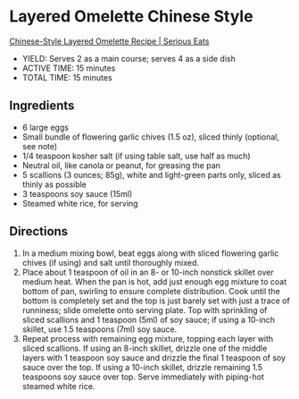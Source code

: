 # Layered Omelette Chinese Style

[Chinese-Style Layered Omelette Recipe \| Serious Eats](https://www.seriouseats.com/recipes/2019/02/chinese-style-layered-omelette.html)

- YIELD: Serves 2 as a main course; serves 4 as a side dish
- ACTIVE TIME: 15 minutes
- TOTAL TIME: 15 minutes

## Ingredients
- 6 large eggs
- Small bundle of flowering garlic chives (1.5 oz), sliced thinly (optional, see note)
- 1/4 teaspoon kosher salt (if using table salt, use half as much)
- Neutral oil, like canola or peanut, for greasing the pan
- 5 scallions (3 ounces; 85g), white and light-green parts only, sliced as thinly as possible
- 3 teaspoons soy sauce (15ml)
- Steamed white rice, for serving

## Directions
1. In a medium mixing bowl, beat eggs along with sliced flowering garlic chives (if using) and salt until thoroughly mixed.
2. Place about 1 teaspoon of oil in an 8- or 10-inch nonstick skillet over medium heat. When the pan is hot, add just enough egg mixture to coat bottom of pan, swirling to ensure complete distribution. Cook until the bottom is completely set and the top is just barely set with just a trace of runniness; slide omelette onto serving plate. Top with sprinkling of sliced scallions and 1 teaspoon (5ml) of soy sauce; if using a 10-inch skillet, use 1.5 teaspoons (7ml) soy sauce.
3. Repeat process with remaining egg mixture, topping each layer with sliced scallions. If using an 8-inch skillet, drizzle one of the middle layers with 1 teaspoon soy sauce and drizzle the final 1 teaspoon of soy sauce over the top. If using a 10-inch skillet, drizzle remaining 1.5 teaspoons soy sauce over top. Serve immediately with piping-hot steamed white rice.

